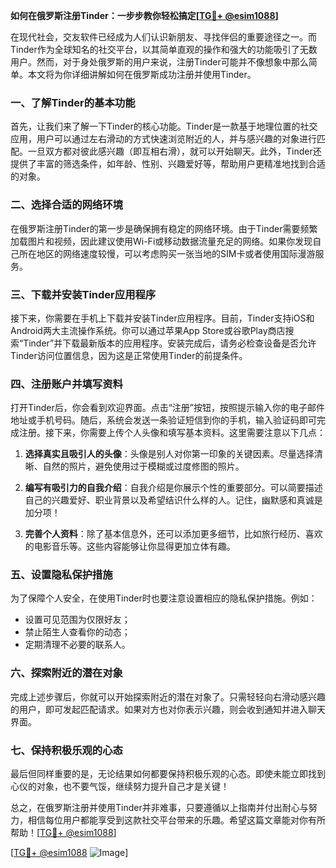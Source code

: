 **如何在俄罗斯注册Tinder：一步步教你轻松搞定[[TG💪+ @esim1088](https://t.me/s/esim1088)]**

在现代社会，交友软件已经成为人们认识新朋友、寻找伴侣的重要途径之一。而Tinder作为全球知名的社交平台，以其简单直观的操作和强大的功能吸引了无数用户。然而，对于身处俄罗斯的用户来说，注册Tinder可能并不像想象中那么简单。本文将为你详细讲解如何在俄罗斯成功注册并使用Tinder。

### 一、了解Tinder的基本功能

首先，让我们来了解一下Tinder的核心功能。Tinder是一款基于地理位置的社交应用，用户可以通过左右滑动的方式快速浏览附近的人，并与感兴趣的对象进行匹配。一旦双方都对彼此感兴趣（即互相右滑），就可以开始聊天。此外，Tinder还提供了丰富的筛选条件，如年龄、性别、兴趣爱好等，帮助用户更精准地找到合适的对象。

### 二、选择合适的网络环境

在俄罗斯注册Tinder的第一步是确保拥有稳定的网络环境。由于Tinder需要频繁加载图片和视频，因此建议使用Wi-Fi或移动数据流量充足的网络。如果你发现自己所在地区的网络速度较慢，可以考虑购买一张当地的SIM卡或者使用国际漫游服务。

### 三、下载并安装Tinder应用程序

接下来，你需要在手机上下载并安装Tinder应用程序。目前，Tinder支持iOS和Android两大主流操作系统。你可以通过苹果App Store或谷歌Play商店搜索“Tinder”并下载最新版本的应用程序。安装完成后，请务必检查设备是否允许Tinder访问位置信息，因为这是正常使用Tinder的前提条件。

### 四、注册账户并填写资料

打开Tinder后，你会看到欢迎界面。点击“注册”按钮，按照提示输入你的电子邮件地址或手机号码。随后，系统会发送一条验证短信到你的手机，输入验证码即可完成注册。接下来，你需要上传个人头像和填写基本资料。这里需要注意以下几点：

1. **选择真实且吸引人的头像**：头像是别人对你第一印象的关键因素。尽量选择清晰、自然的照片，避免使用过于模糊或过度修图的照片。
   
2. **编写有吸引力的自我介绍**：自我介绍是你展示个性的重要部分。可以简要描述自己的兴趣爱好、职业背景以及希望结识什么样的人。记住，幽默感和真诚是加分项！

3. **完善个人资料**：除了基本信息外，还可以添加更多细节，比如旅行经历、喜欢的电影音乐等。这些内容能够让你显得更加立体有趣。

### 五、设置隐私保护措施

为了保障个人安全，在使用Tinder时也要注意设置相应的隐私保护措施。例如：
- 设置可见范围为仅限好友；
- 禁止陌生人查看你的动态；
- 定期清理不必要的联系人。

### 六、探索附近的潜在对象

完成上述步骤后，你就可以开始探索附近的潜在对象了。只需轻轻向右滑动感兴趣的用户，即可发起匹配请求。如果对方也对你表示兴趣，则会收到通知并进入聊天界面。

### 七、保持积极乐观的心态

最后但同样重要的是，无论结果如何都要保持积极乐观的心态。即使未能立即找到心仪的对象，也不要气馁，继续努力提升自己才是关键！

总之，在俄罗斯注册并使用Tinder并非难事，只要遵循以上指南并付出耐心与努力，相信每位用户都能享受到这款社交平台带来的乐趣。希望这篇文章能对你有所帮助！[[TG💪+ @esim1088](https://t.me/s/esim1088)]

[[TG💪+ @esim1088](https://t.me/s/esim1088) ![Image](https://i.postimg.cc/4NQfJmqS/Snipaste-2025-05-13-00-14-12.png)]